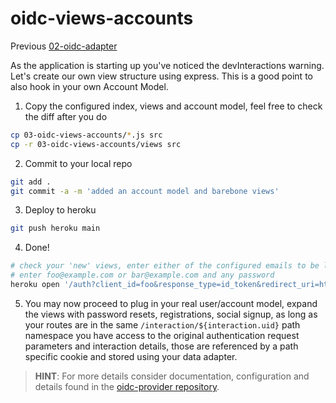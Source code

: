 # oidc-views-accounts

Previous [02-oidc-adapter](../02-oidc-adapter/README.md)

As the application is starting up you've noticed the devInteractions warning. Let's create our own
view structure using express. This is a good point to also hook in your own Account Model.

1) Copy the configured index, views and account model, feel free to check the diff after you do  
```bash
cp 03-oidc-views-accounts/*.js src
cp -r 03-oidc-views-accounts/views src
```

2) Commit to your local repo  
```bash
git add .
git commit -a -m 'added an account model and barebone views'
```

3) Deploy to heroku  
```bash
git push heroku main
```

4) Done!  
```bash
# check your 'new' views, enter either of the configured emails to be logged in
# enter foo@example.com or bar@example.com and any password
heroku open '/auth?client_id=foo&response_type=id_token&redirect_uri=https%3A%2F%2Fjwt.io&scope=openid%20email&nonce=foobar&prompt=login'
```

5) You may now proceed to plug in your real user/account model, expand the views with password resets,
  registrations, social signup, as long as your routes are in the same `/interaction/${interaction.uid}`
  path namespace you have access to the original authentication request parameters and interaction
  details, those are referenced by a path specific cookie and stored using your data adapter.

> **HINT**: For more details consider documentation, configuration and details found in the [oidc-provider repository](https://github.com/panva/node-oidc-provider).